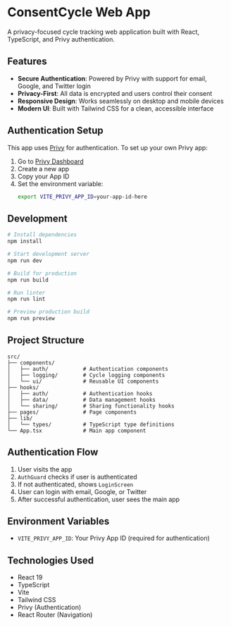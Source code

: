 # ConsentCycle Web App

A privacy-focused cycle tracking web application built with React, TypeScript, and Privy authentication.

## Features

- **Secure Authentication**: Powered by Privy with support for email, Google, and Twitter login
- **Privacy-First**: All data is encrypted and users control their consent
- **Responsive Design**: Works seamlessly on desktop and mobile devices
- **Modern UI**: Built with Tailwind CSS for a clean, accessible interface

## Authentication Setup

This app uses [Privy](https://privy.io) for authentication. To set up your own Privy app:

1. Go to [Privy Dashboard](https://dashboard.privy.io)
2. Create a new app
3. Copy your App ID
4. Set the environment variable:
   ```bash
   export VITE_PRIVY_APP_ID=your-app-id-here
   ```

## Development

```bash
# Install dependencies
npm install

# Start development server
npm run dev

# Build for production
npm run build

# Run linter
npm run lint

# Preview production build
npm run preview
```

## Project Structure

```
src/
├── components/
│   ├── auth/           # Authentication components
│   ├── logging/        # Cycle logging components
│   └── ui/             # Reusable UI components
├── hooks/
│   ├── auth/           # Authentication hooks
│   ├── data/           # Data management hooks
│   └── sharing/        # Sharing functionality hooks
├── pages/              # Page components
├── lib/
│   └── types/          # TypeScript type definitions
└── App.tsx             # Main app component
```

## Authentication Flow

1. User visits the app
2. `AuthGuard` checks if user is authenticated
3. If not authenticated, shows `LoginScreen`
4. User can login with email, Google, or Twitter
5. After successful authentication, user sees the main app

## Environment Variables

- `VITE_PRIVY_APP_ID`: Your Privy App ID (required for authentication)

## Technologies Used

- React 19
- TypeScript
- Vite
- Tailwind CSS
- Privy (Authentication)
- React Router (Navigation) 